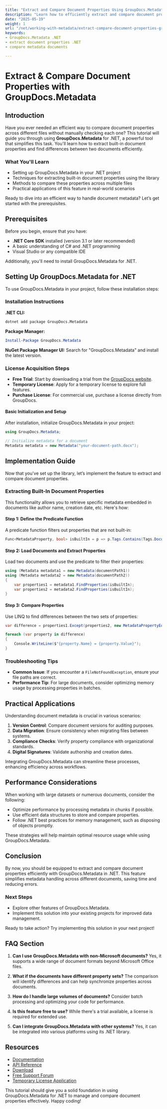 ```yaml
---
title: "Extract and Compare Document Properties Using GroupDocs.Metadata for .NET&#58; A Comprehensive Guide"
description: "Learn how to efficiently extract and compare document properties using GroupDocs.Metadata for .NET, streamline metadata management, and enhance your document workflows."
date: "2025-05-19"
weight: 1
url: "/net/working-with-metadata/extract-compare-document-properties-groupdocs-metadata-dotnet/"
keywords:
- GroupDocs.Metadata .NET
- extract document properties .NET
- compare metadata documents

---
```



# Extract & Compare Document Properties with GroupDocs.Metadata

## Introduction

Have you ever needed an efficient way to compare document properties across different files without manually checking each one? This tutorial will guide you through using **GroupDocs.Metadata** for .NET, a powerful tool that simplifies this task. You'll learn how to extract built-in document properties and find differences between two documents efficiently.

### What You'll Learn

- Setting up GroupDocs.Metadata in your .NET project
- Techniques for extracting built-in document properties using the library
- Methods to compare these properties across multiple files
- Practical applications of this feature in real-world scenarios

Ready to dive into an efficient way to handle document metadata? Let’s get started with the prerequisites.

## Prerequisites

Before you begin, ensure that you have:

- **.NET Core SDK** installed (version 3.1 or later recommended)
- A basic understanding of C# and .NET programming
- Visual Studio or any compatible IDE

Additionally, you'll need to install GroupDocs.Metadata for .NET.

## Setting Up GroupDocs.Metadata for .NET

To use GroupDocs.Metadata in your project, follow these installation steps:

### Installation Instructions

**.NET CLI:**

```bash
dotnet add package GroupDocs.Metadata
```

**Package Manager:**

```powershell
Install-Package GroupDocs.Metadata
```

**NuGet Package Manager UI:** 
Search for "GroupDocs.Metadata" and install the latest version.

### License Acquisition Steps

- **Free Trial**: Start by downloading a trial from the [GroupDocs website](https://purchase.groupdocs.com/temporary-license).
- **Temporary License**: Apply for a temporary license to explore full features.
- **Purchase License**: For commercial use, purchase a license directly from GroupDocs.

#### Basic Initialization and Setup

After installation, initialize GroupDocs.Metadata in your project:

```csharp
using GroupDocs.Metadata;

// Initialize metadata for a document
Metadata metadata = new Metadata("your-document-path.docx");
```

## Implementation Guide

Now that you've set up the library, let’s implement the feature to extract and compare document properties.

### Extracting Built-In Document Properties

This functionality allows you to retrieve specific metadata embedded in documents like author name, creation date, etc. Here's how:

#### Step 1: Define the Predicate Function

A predicate function filters out properties that are not built-in:

```csharp
Func<MetadataProperty, bool> isBuiltIn = p => p.Tags.Contains(Tags.Document.BuiltIn);
```

#### Step 2: Load Documents and Extract Properties

Load two documents and use the predicate to filter their properties:

```csharp
using (Metadata metadata1 = new Metadata(documentPath1))
using (Metadata metadata2 = new Metadata(documentPath2))
{
    var properties1 = metadata1.FindProperties(isBuiltIn);
    var properties2 = metadata2.FindProperties(isBuiltIn);
}
```

#### Step 3: Compare Properties

Use LINQ to find differences between the two sets of properties:

```csharp
var difference = properties1.Except(properties2, new MetadataPropertyEqualityComparer());

foreach (var property in difference)
{
    Console.WriteLine($"{property.Name} = {property.Value}");
}
```

### Troubleshooting Tips

- **Common Issue**: If you encounter a `FileNotFoundException`, ensure your file paths are correct.
- **Performance Tip**: For large documents, consider optimizing memory usage by processing properties in batches.

## Practical Applications

Understanding document metadata is crucial in various scenarios:

1. **Version Control**: Compare document versions for auditing purposes.
2. **Data Migration**: Ensure consistency when migrating files between systems.
3. **Compliance Checks**: Verify property compliance with organizational standards.
4. **Digital Signatures**: Validate authorship and creation dates.

Integrating GroupDocs.Metadata can streamline these processes, enhancing efficiency across workflows.

## Performance Considerations

When working with large datasets or numerous documents, consider the following:

- Optimize performance by processing metadata in chunks if possible.
- Use efficient data structures to store and compare properties.
- Follow .NET best practices for memory management, such as disposing of objects promptly.

These strategies will help maintain optimal resource usage while using GroupDocs.Metadata.

## Conclusion

By now, you should be equipped to extract and compare document properties efficiently with GroupDocs.Metadata in .NET. This feature simplifies metadata handling across different documents, saving time and reducing errors.

### Next Steps

- Explore other features of GroupDocs.Metadata.
- Implement this solution into your existing projects for improved data management.

Ready to take action? Try implementing this solution in your next project!

## FAQ Section

1. **Can I use GroupDocs.Metadata with non-Microsoft documents?** 
   Yes, it supports a wide range of document formats beyond Microsoft Office files.

2. **What if the documents have different property sets?**
   The comparison will identify differences and can help synchronize properties across documents.

3. **How do I handle large volumes of documents?**
   Consider batch processing and optimizing your code for performance.

4. **Is this feature free to use?**
   While there's a trial available, a license is required for extended use.

5. **Can I integrate GroupDocs.Metadata with other systems?**
   Yes, it can be integrated into various platforms using its .NET library.

## Resources

- [Documentation](https://docs.groupdocs.com/metadata/net/)
- [API Reference](https://reference.groupdocs.com/metadata/net/)
- [Download](https://releases.groupdocs.com/metadata/net/)
- [Free Support Forum](https://forum.groupdocs.com/c/metadata/)
- [Temporary License Application](https://purchase.groupdocs.com/temporary-license/)

This tutorial should give you a solid foundation in using GroupDocs.Metadata for .NET to manage and compare document properties effectively. Happy coding!


